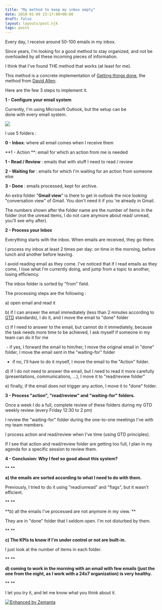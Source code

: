 ```yaml
---
title: "My method to keep my inbox empty"
date: 2010-01-09 23:17:00+00:00
draft: false
layout: layouts/post.njk
tags: posts
---
```


Every day, I receive around 50-100 emails in my inbox. 


Since years, I'm looking for a good method to stay organized, and not be overloaded by all these incoming pieces of information.







I think that I've found THE method that works (at least for me).




This method is a concrete implementation of [Getting things done](http://en.wikipedia.org/wiki/Getting_Things_Done), the method from [David Allen](http://davidco.com/).




Here are the few 3 steps to implement it.







**1 - Configure your email system**







Currently, I'm using Microsoft Outlook, but the setup can be done with every email system.










[![](http://2.bp.blogspot.com/_qPEVGvgxgu4/S0j3jJz3BsI/AAAAAAAAGUk/s9J9BKmHz8c/s320/folders.GIF)
](http://2.bp.blogspot.com/_qPEVGvgxgu4/S0j3jJz3BsI/AAAAAAAAGUk/s9J9BKmHz8c/s1600-h/folders.GIF)




I use 5 folders :




**0 - Inbox**: where all email comes when I receive them




**1 - Action **: email for which an action from me is needed




**1 - Read / Review** : emails that with stuff I need to read / review




**2 - Waiting for** : emails for which I'm waiting for an action from someone else




**3 - Done** : emails processed, kept for archive.







An extra folder "**Gmail view**" is there to get in outlook the nice looking "conversation view" of Gmail. You don't need it if you 're already in Gmail.







The numbers shown after the folder name are the number of items in the folder (not the unread items, I do not care anymore about read/ unread, you'll see why after).







**2 - Process your Inbox**




Everything starts with the inbox. When emails are received, they go there.







I process my inbox at least 2 times per day: on time in the morning, before lunch and another before leaving.




I avoid reading email as they come. I've noticed that if I read emails as they come, I lose what I'm currently doing, and jump from a topic to another, losing efficiency.







The inbox folder is sorted by "from" field.







The processing steps are the following :







a) open email and read it







b) if I can answer the email immediately (less than 2 minutes according to [GTD](http://en.wikipedia.org/wiki/Getting_Things_Done) standards), I do it, and I move the email to "done" folder







c) if I need to answer to the email, but cannot do it immediately, because the task needs more time to be achieved, I ask myself if someone in my team can do it for me




 - if yes, I forward the email to him/her, I move the original email in "done" folder, I move the email sent in the "waiting-for" folder




- if no, I'll have to do it myself, I move the email to the "Action" folder.







d) if I do not need to answer the email, but I need to read it more carefully (presentations, communications, ...), I move it to "read/review folder"







e) finally, if the email does not trigger any action, I move it to "done" folder.










**3 - Process "action", "read/review" and "waiting-for" folders.**







Once a week I do a full, complete review of these folders during my GTD weekly review (every Friday 12:30 to 2 pm)







I review the "waiting-for" folder during the one-to-one meetings I've with my team members.







I process action and read/review when I've time (using GTD principles).







If I see that action and read/review folder are getting too full, I plan in my agenda for a specific session to review them.













**4 - Conclusion: Why I feel so good about this system?**




**
**




**a) the emails are sorted according to what I need to do with them.**




Previously, I tried to do it using "read/unread" and "flags", but it wasn't efficient.




**
**




**b) all the emails I've processed are not anymore in my view. **




They are in "done" folder that I seldom open. I'm not disturbed by them.




**
**




**c) The KPIs to know if I'm under control or not are built-in.**




I just look at the number of items in each folder.




**
**




**d) coming to work in the morning with an email with few emails (just the one from the night, as I work with a 24x7 organization) is very healthy.**




**
**




I let you try it, and let me know what you think about it.










[![Enhanced by Zemanta](http://img.zemanta.com/zemified_a.png?x-id=cd689dd1-17d1-44f3-813e-b1298391b274)
](http://www.zemanta.com/)
